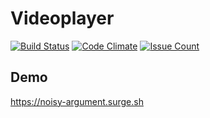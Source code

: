 # Videoplayer

[![Build Status](https://travis-ci.org/johnromanoff/videoplayer.svg?branch=master)](https://travis-ci.org/johnromanoff/videoplayer)
[![Code Climate](https://codeclimate.com/github/johnromanoff/videoplayer/badges/gpa.svg)](https://codeclimate.com/github/johnromanoff/videoplayer)
[![Issue Count](https://codeclimate.com/github/johnromanoff/videoplayer/badges/issue_count.svg)](https://codeclimate.com/github/johnromanoff/videoplayer)


## Demo
  https://noisy-argument.surge.sh
